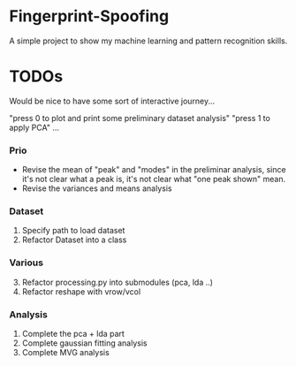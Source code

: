 # Fingerprint-Spoofing
A simple  project to show my machine learning and pattern recognition skills.

# TODOs
Would be nice to have some sort of interactive journey...

"press 0 to plot and print some preliminary dataset analysis"
"press 1 to apply PCA"
... 


### Prio
- Revise the mean of "peak" and "modes" in the preliminar analysis, since it's not clear what a peak is, it's not clear what "one peak shown" mean.
- Revise the variances and means analysis 

### Dataset
1) Specify path to load dataset
2) Refactor Dataset into a class

### Various
3) Refactor processing.py into submodules (pca, lda ..)
4) Refactor reshape with vrow/vcol

### Analysis
1) Complete the pca + lda part
2) Complete gaussian fitting analysis
3) Complete MVG analysis